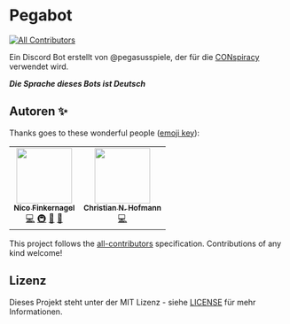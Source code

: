 # Pegabot
<!-- ALL-CONTRIBUTORS-BADGE:START - Do not remove or modify this section -->
[![All Contributors](https://img.shields.io/badge/all_contributors-2-orange.svg?style=flat-square)](#contributors-)
<!-- ALL-CONTRIBUTORS-BADGE:END -->

 Ein Discord Bot erstellt von @pegasusspiele, der für die [CONspiracy](https://pegasus.de/conspiracy) verwendet wird.

 ***Die Sprache dieses Bots ist Deutsch***

 ## Autoren ✨

Thanks goes to these wonderful people ([emoji key](https://allcontributors.org/docs/en/emoji-key)):

<!-- ALL-CONTRIBUTORS-LIST:START - Do not remove or modify this section -->
<!-- prettier-ignore-start -->
<!-- markdownlint-disable -->
<table>
  <tr>
    <td align="center"><a href="https://gruselhaus.com"><img src="https://avatars2.githubusercontent.com/u/33380107?v=4" width="100px;" alt=""/><br /><sub><b>Nico Finkernagel</b></sub></a><br /><a href="https://github.com/pegabot/pegabot/commits?author=gruselhaus" title="Code">💻</a> <a href="#infra-gruselhaus" title="Infrastructure (Hosting, Build-Tools, etc)">🚇</a> <a href="#projectManagement-gruselhaus" title="Project Management">📆</a> <a href="#business-gruselhaus" title="Business development">💼</a></td>
    <td align="center"><a href="https://github.com/cnh003"><img src="https://avatars2.githubusercontent.com/u/14107949?v=4" width="100px;" alt=""/><br /><sub><b>Christian N. Hofmann</b></sub></a><br /><a href="https://github.com/pegabot/pegabot/commits?author=cnh003" title="Code">💻</a></td>
  </tr>
</table>

<!-- markdownlint-enable -->
<!-- prettier-ignore-end -->
<!-- ALL-CONTRIBUTORS-LIST:END -->

This project follows the [all-contributors](https://github.com/all-contributors/all-contributors) specification. Contributions of any kind welcome!

 ## Lizenz

Dieses Projekt steht unter der MIT Lizenz - siehe [LICENSE](LICENSE) für mehr Informationen.
